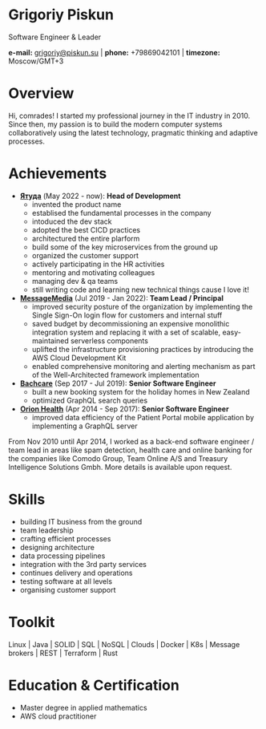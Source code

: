 # Grigoriy Piskun

Software Engineer & Leader

**e-mail:** grigoriy@piskun.su | **phone:** +79869042101 | **timezone:** Moscow/GMT+3

# Overview

Hi, comrades! I started my professional journey in the IT industry in 2010. Since then, my passion is to build the modern computer systems collaboratively using the latest technology, pragmatic thinking and adaptive processes.

# Achievements

- **[Ятуда](https://yatuda.com)** (May 2022 - now): **Head of Development**
  - invented the product name
  - establised the fundamental processes in the company
  - intoduced the dev stack
  - adopted the best CICD practices
  - architectured the entire plarform
  - build some of the key microservices from the ground up
  - organized the customer support
  - actively participating in the HR activities
  - mentoring and motivating colleagues
  - managing dev & qa teams
  - still writing code and learning new technical things cause I love it!
- **[MessageMedia](https://messagemedia.com)** (Jul 2019 - Jan 2022): **Team Lead / Principal**
  - improved security posture of the organization by implementing the Single Sign-On login flow for customers and internal stuff
  - saved budget by decommissioning an expensive monolithic integration system and replacing it with a set of scalable, easy-maintained serverless components
  - uplifted the infrastructure provisioning practices by introducing the AWS Cloud Development Kit
  - enabled comprehensive monitoring and alerting mechanism as part of the Well-Architected framework implementation
- **[Bachcare](https://www.bachcare.co.nz/)** (Sep 2017 - Jul 2019): **Senior Software Engineer**
  - built a new booking system for the holiday homes in New Zealand
  - optimized GraphQL search queries
- **[Orion Health](https://orionhealth.com)** (Apr 2014 - Sep 2017): **Senior Software Engineer**
  - improved data efficiency of the Patient Portal mobile application by implementing a GraphQL server

From Nov 2010 until Apr 2014, I worked as a back-end software engineer / team lead in areas like spam detection, health care and online banking for the companies like Comodo Group, Team Online A/S and Treasury Intelligence Solutions Gmbh. More details is available upon request.

# Skills

- building IT business from the ground
- team leadership
- crafting efficient processes
- designing architecture
- data processing pipelines
- integration with the 3rd party services
- continues delivery and operations
- testing software at all levels
- organising customer support

# Toolkit

Linux | Java | SOLID | SQL | NoSQL | Clouds | Docker | K8s | Message brokers | REST | Terraform | Rust

# Education & Certification

- Master degree in applied mathematics
- AWS cloud practitioner